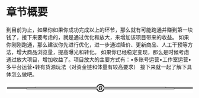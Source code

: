 # 章节概要

到目前为止，如果你如果你成功完成以上的环节，那么就有可能跑通并赚到第一块钱了，接下来要考虑的，就是通过优化和放大，来增加该项目带来的收益。
如果你刚刚跑通，那么建议你先进行优化，进一步通过降价、更新商品、人工干预等方法，增大商品浏览量，提高曝光和转化。
如果你已经稳定变现，那么是时候考虑通过放大项目，增加收益了。项目放大的主要方式有：•多账号运营•工作室运营•多平台运营•转有货源玩法（对资金链和体量有较高要求）
接下来就一起了解下具体怎么做吧。

![](img/ab7dc6b1e88a35f9e4a63d42b13ad5e2.png)